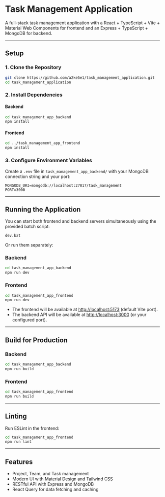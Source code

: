 # Task Management Application

A full-stack task management application with a React + TypeScript + Vite + Material Web Components for frontend and an Express + TypeScript + MongoDB for backend.

---

## Setup

### 1. Clone the Repository

```sh
git clone https://github.com/a2ke5e1/task_management_application.git
cd task_management_application
```

### 2. Install Dependencies

#### Backend

```sh
cd task_management_app_backend
npm install
```

#### Frontend

```sh
cd ../task_management_app_frontend
npm install
```

### 3. Configure Environment Variables

Create a `.env` file in `task_management_app_backend/` with your MongoDB connection string and your port:

```
MONGODB_URI=mongodb://localhost:27017/task_management
PORT=3000
```

---

## Running the Application

You can start both frontend and backend servers simultaneously using the provided batch script:

```sh
dev.bat
```

Or run them separately:

### Backend

```sh
cd task_management_app_backend
npm run dev
```

### Frontend

```sh
cd task_management_app_frontend
npm run dev
```

- The frontend will be available at [http://localhost:5173](http://localhost:5173) (default Vite port).
- The backend API will be available at [http://localhost:3000](http://localhost:5000) (or your configured port).

---

## Build for Production

### Backend

```sh
cd task_management_app_backend
npm run build
```

### Frontend

```sh
cd task_management_app_frontend
npm run build
```

---

## Linting

Run ESLint in the frontend:

```sh
cd task_management_app_frontend
npm run lint
```

---

## Features

- Project, Team, and Task management
- Modern UI with Material Design and Tailwind CSS
- RESTful API with Express and MongoDB
- React Query for data fetching and caching
